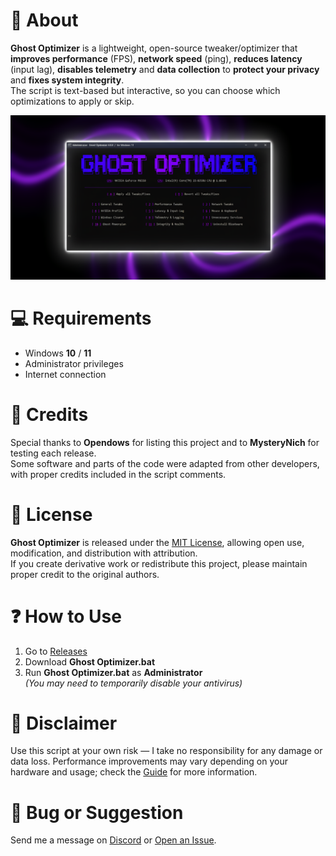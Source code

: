 # 💜 About
**Ghost Optimizer** is a lightweight, open-source tweaker/optimizer that **improves performance** (FPS), **network speed** (ping), **reduces latency** (input lag), **disables telemetry** and **data collection** to **protect your privacy** and **fixes system integrity**.  
The script is text-based but interactive, so you can choose which optimizations to apply or skip.

![Banner](images/GhostOPX-BANNER-denoised-4x.png)

# 💻 Requirements
- Windows **10** / **11**  
- Administrator privileges  
- Internet connection  

# 🤝 Credits
Special thanks to **Opendows** for listing this project and to **MysteryNich** for testing each release.  
Some software and parts of the code were adapted from other developers, with proper credits included in the script comments.

# 📜 License
**Ghost Optimizer** is released under the [MIT License](LICENSE), allowing open use, modification, and distribution with attribution.  
If you create derivative work or redistribute this project, please maintain proper credit to the original authors.   

# ❓ How to Use
1. Go to [Releases](https://github.com/louzkk/Ghost-Optimizer/releases)  
2. Download **Ghost Optimizer.bat**  
3. Run **Ghost Optimizer.bat** as **Administrator**  
*(You may need to temporarily disable your antivirus)*

# 🚨 Disclaimer
Use this script at your own risk — I take no responsibility for any damage or data loss. Performance improvements may vary depending on your hardware and usage; check the [Guide](GUIDE.md) for more information.

# 💬 Bug or Suggestion
Send me a message on [Discord](https://github.com/louzkk) or [Open an Issue](https://github.com/louzkk/Ghost-Optimizer/issues).